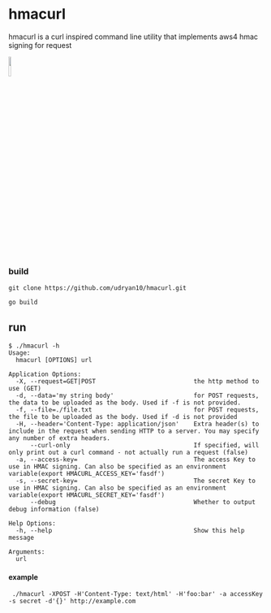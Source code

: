 # hmacurl
hmacurl is a curl inspired command line utility that implements aws4 hmac signing for request

<img width="10%" src="https://raw.github.com/golang-samples/gopher-vector/master/gopher.png"/>


### build
`git clone https://github.com/udryan10/hmacurl.git`

`go build`

## run
```
$ ./hmacurl -h
Usage:
  hmacurl [OPTIONS] url

Application Options:
  -X, --request=GET|POST                           the http method to use (GET)
  -d, --data='my string body'                      for POST requests, the data to be uploaded as the body. Used if -f is not provided.
  -f, --file=./file.txt                            for POST requests, the file to be uploaded as the body. Used if -d is not provided
  -H, --header='Content-Type: application/json'    Extra header(s) to include in the request when sending HTTP to a server. You may specify any number of extra headers.
      --curl-only                                  If specified, will only print out a curl command - not actually run a request (false)
  -a, --access-key=                                The access Key to use in HMAC signing. Can also be specified as an environment variable(export HMACURL_ACCESS_KEY='fasdf')
  -s, --secret-key=                                The secret Key to use in HMAC signing. Can also be specified as an environment variable(export HMACURL_SECRET_KEY='fasdf')
      --debug                                      Whether to output debug information (false)

Help Options:
  -h, --help                                       Show this help message

Arguments:
  url
```

#### example
` ./hmacurl -XPOST -H'Content-Type: text/html' -H'foo:bar' -a accessKey -s secret -d'{}' http://example.com`
